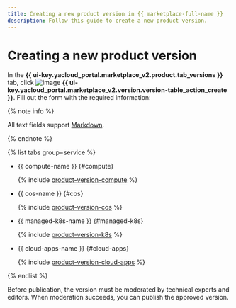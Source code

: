 ```yaml
---
title: Creating a new product version in {{ marketplace-full-name }}
description: Follow this guide to create a new product version.
---
```


# Creating a new product version

In the **{{ ui-key.yacloud_portal.marketplace_v2.product.tab_versions }}** tab, click ![image](../../_assets/console-icons/plus.svg) **{{ ui-key.yacloud_portal.marketplace_v2.version.version-table_action_create }}**. Fill out the form with the required information:

{% note info %}

All text fields support [Markdown](https://ydocs.tech/en/).

{% endnote %}

{% list tabs group=service %}

- {{ compute-name }} {#compute}

  {% include [product-version-compute](../../_includes/marketplace/product-version-compute.md) %}

- {{ cos-name }} {#cos}

  {% include [product-version-cos](../../_includes/marketplace/product-version-cos.md) %}

- {{ managed-k8s-name }} {#managed-k8s}

  {% include [product-version-k8s](../../_includes/marketplace/product-version-k8s.md) %}

- {{ cloud-apps-name }} {#cloud-apps}

  {% include [product-version-cloud-apps](../../_includes/marketplace/product-version-cloud-apps.md) %}

{% endlist %}

Before publication, the version must be moderated by technical experts and editors. When moderation succeeds, you can publish the approved version.